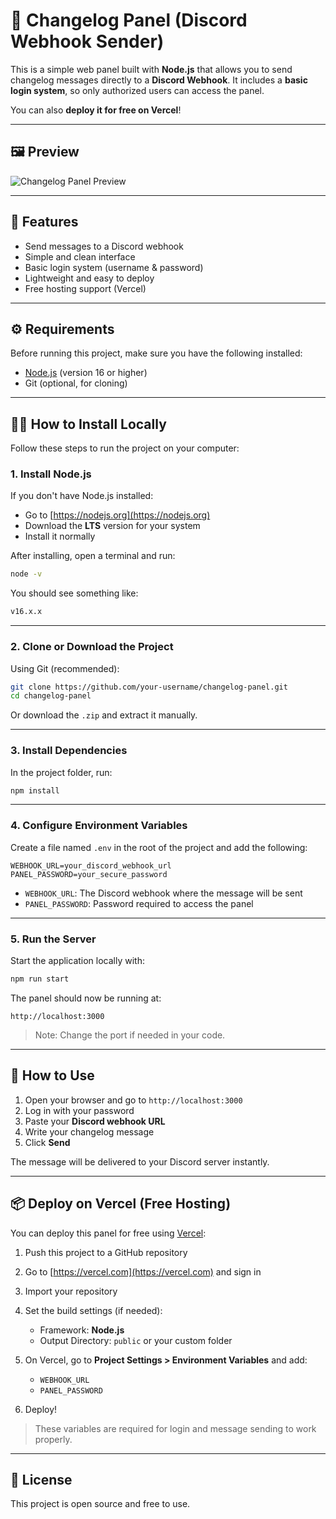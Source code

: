 # 📜 Changelog Panel (Discord Webhook Sender)

This is a simple web panel built with **Node.js** that allows you to send changelog messages directly to a **Discord Webhook**. It includes a **basic login system**, so only authorized users can access the panel.

You can also **deploy it for free on Vercel**!

---

## 🖼️ Preview

![Changelog Panel Preview](https://i.postimg.cc/Cx8hYk6y/Captura-de-Tela-66.png)

---

## 🚀 Features

* Send messages to a Discord webhook
* Simple and clean interface
* Basic login system (username & password)
* Lightweight and easy to deploy
* Free hosting support (Vercel)

---

## ⚙️ Requirements

Before running this project, make sure you have the following installed:

* [Node.js](https://nodejs.org/) (version 16 or higher)
* Git (optional, for cloning)

---

## 🧑‍💻 How to Install Locally

Follow these steps to run the project on your computer:

### 1. Install Node.js

If you don't have Node.js installed:

* Go to [https://nodejs.org](https://nodejs.org)
* Download the **LTS** version for your system
* Install it normally

After installing, open a terminal and run:

```bash
node -v
```

You should see something like:

```bash
v16.x.x
```

---

### 2. Clone or Download the Project

Using Git (recommended):

```bash
git clone https://github.com/your-username/changelog-panel.git
cd changelog-panel
```

Or download the `.zip` and extract it manually.

---

### 3. Install Dependencies

In the project folder, run:

```bash
npm install
```

---

### 4. Configure Environment Variables

Create a file named `.env` in the root of the project and add the following:

```env
WEBHOOK_URL=your_discord_webhook_url
PANEL_PASSWORD=your_secure_password
```

* `WEBHOOK_URL`: The Discord webhook where the message will be sent
* `PANEL_PASSWORD`: Password required to access the panel

---

### 5. Run the Server

Start the application locally with:

```bash
npm run start
```

The panel should now be running at:

```
http://localhost:3000
```

> Note: Change the port if needed in your code.

---

## 🔗 How to Use

1. Open your browser and go to `http://localhost:3000`
2. Log in with your password
3. Paste your **Discord webhook URL**
4. Write your changelog message
5. Click **Send**

The message will be delivered to your Discord server instantly.

---

## 📦 Deploy on Vercel (Free Hosting)

You can deploy this panel for free using [Vercel](https://vercel.com):

1. Push this project to a GitHub repository

2. Go to [https://vercel.com](https://vercel.com) and sign in

3. Import your repository

4. Set the build settings (if needed):

   * Framework: **Node.js**
   * Output Directory: `public` or your custom folder

5. On Vercel, go to **Project Settings > Environment Variables** and add:

   * `WEBHOOK_URL`
   * `PANEL_PASSWORD`

6. Deploy!

> These variables are required for login and message sending to work properly.

---

## 📄 License

This project is open source and free to use.

